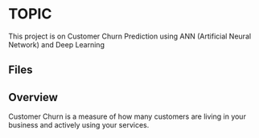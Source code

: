 # TOPIC  #
This project is on Customer Churn Prediction using ANN (Artificial Neural Network) and Deep Learning

## Files ##


## Overview ##
Customer Churn is a measure of how many customers are living in your business and actively using your services. <br>
